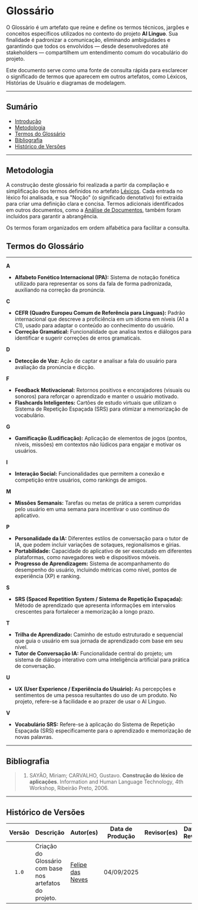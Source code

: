 # Glossário

O Glossário é um artefato que reúne e define os termos técnicos, jargões e conceitos específicos utilizados no contexto do projeto **AI Linguo**. Sua finalidade é padronizar a comunicação, eliminando ambiguidades e garantindo que todos os envolvidos — desde desenvolvedores até stakeholders — compartilhem um entendimento comum do vocabulário do projeto.

Este documento serve como uma fonte de consulta rápida para esclarecer o significado de termos que aparecem em outros artefatos, como Léxicos, Histórias de Usuário e diagramas de modelagem.

---

## Sumário

- [Introdução](#introdução)
- [Metodologia](#metodologia)
- [Termos do Glossário](#termos-do-glossário)
- [Bibliografia](#bibliografia)
- [Histórico de Versões](#histórico-de-versões)

---

## Metodologia

A construção deste glossário foi realizada a partir da compilação e simplificação dos termos definidos no artefato [Léxicos](./lexicos.md). Cada entrada no léxico foi analisada, e sua "Noção" (o significado denotativo) foi extraída para criar uma definição clara e concisa. Termos adicionais identificados em outros documentos, como a [Análise de Documentos](./analiseDeDocumentos.md), também foram incluídos para garantir a abrangência.

Os termos foram organizados em ordem alfabética para facilitar a consulta.

## Termos do Glossário

---

**A**
*   **Alfabeto Fonético Internacional (IPA):** Sistema de notação fonética utilizado para representar os sons da fala de forma padronizada, auxiliando na correção da pronúncia.

**C**
*   **CEFR (Quadro Europeu Comum de Referência para Línguas):** Padrão internacional que descreve a proficiência em um idioma em níveis (A1 a C1), usado para adaptar o conteúdo ao conhecimento do usuário.
*   **Correção Gramatical:** Funcionalidade que analisa textos e diálogos para identificar e sugerir correções de erros gramaticais.

**D**
*   **Detecção de Voz:** Ação de captar e analisar a fala do usuário para avaliação da pronúncia e dicção.

**F**
*   **Feedback Motivacional:** Retornos positivos e encorajadores (visuais ou sonoros) para reforçar o aprendizado e manter o usuário motivado.
*   **Flashcards Inteligentes:** Cartões de estudo virtuais que utilizam o Sistema de Repetição Espaçada (SRS) para otimizar a memorização de vocabulário.

**G**
*   **Gamificação (Ludificação):** Aplicação de elementos de jogos (pontos, níveis, missões) em contextos não lúdicos para engajar e motivar os usuários.

**I**
*   **Interação Social:** Funcionalidades que permitem a conexão e competição entre usuários, como rankings de amigos.

**M**
*   **Missões Semanais:** Tarefas ou metas de prática a serem cumpridas pelo usuário em uma semana para incentivar o uso contínuo do aplicativo.

**P**
*   **Personalidade da IA:** Diferentes estilos de conversação para o tutor de IA, que podem incluir variações de sotaques, regionalismos e gírias.
*   **Portabilidade:** Capacidade do aplicativo de ser executado em diferentes plataformas, como navegadores web e dispositivos móveis.
*   **Progresso de Aprendizagem:** Sistema de acompanhamento do desempenho do usuário, incluindo métricas como nível, pontos de experiência (XP) e ranking.

**S**
*   **SRS (Spaced Repetition System / Sistema de Repetição Espaçada):** Método de aprendizado que apresenta informações em intervalos crescentes para fortalecer a memorização a longo prazo.

**T**
*   **Trilha de Aprendizado:** Caminho de estudo estruturado e sequencial que guia o usuário em sua jornada de aprendizado com base em seu nível.
*   **Tutor de Conversação IA:** Funcionalidade central do projeto; um sistema de diálogo interativo com uma inteligência artificial para prática de conversação.

**U**
*   **UX (User Experience / Experiência do Usuário):** As percepções e sentimentos de uma pessoa resultantes do uso de um produto. No projeto, refere-se à facilidade e ao prazer de usar o AI Linguo.

**V**
*   **Vocabulário SRS:** Refere-se à aplicação do Sistema de Repetição Espaçada (SRS) especificamente para o aprendizado e memorização de novas palavras.

---

## Bibliografia

> 1.  SAYÃO, Miriam; CARVALHO, Gustavo. **Construção do léxico de aplicações**. Information and Human Language Technology, 4th Workshop, Ribeirão Preto, 2006.

---

## Histórico de Versões

| Versão | Descrição | Autor(es) | Data de Produção | Revisor(es) | Data de Revisão | Incremento do Revisor|
| :----: | --------- | --------- | :--------------: | ----------- | :-------------: | :-------------: |
| `1.0` | Criação do Glossário com base nos artefatos do projeto. |  [Felipe das Neves](https://github.com/FelipeFreire-gf) | 04/09/2025 | |  | |